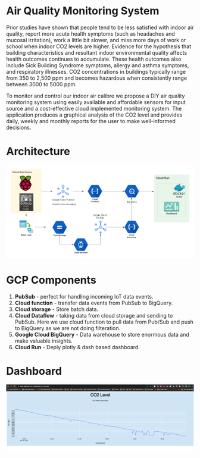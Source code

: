 # Air Quality Monitoring System

Prior studies have shown that people tend to be less satisfied with indoor air quality, report more acute health symptoms (such as headaches and mucosal irritation), work a little bit slower, and miss more days of work or school when indoor CO2 levels are higher. Evidence for the hypothesis that building characteristics and resultant indoor environmental quality affects health outcomes continues to accumulate. These health outcomes also include Sick Building Syndrome symptoms, allergy and asthma symptoms, and respiratory illnesses. CO2 concentrations in buildings typically range from 350 to 2,500 ppm and becomes hazardous when consistently range between 3000 to 5000 ppm.

To monitor and control our indoor air calibre we propose a DIY air quality monitoring system using easily available and affordable sensors for input source and a cost-effective cloud implemented monitoring system. The application produces a graphical analysis of the CO2 level and provides daily, weekly and monthly reports for the user to make well-informed decisions.

# Architecture

![Alt text](/images/architecture.png?raw=true)

# GCP Components
1.  __PubSub__ - perfect for handling incoming IoT data events.
2.  __Cloud function__ - transfer data events from PubSub to BigQuery.
3.  __Cloud storage__ - Store batch data.
4.  __Cloud Dataflow__ - taking data from cloud storage and sending to PubSub. Here we use cloud function to pull data from Pub/Sub and push to BigQuery as we are not doing filteration.
5.  __Google Cloud BigQuery__ - Data warehouse to store enormous data and make valuable insights.
6.  __Cloud Run__ - Deply plotly & dash based dashboard.

# Dashboard

![Alt text](/images/dashboard.png?raw=true)

